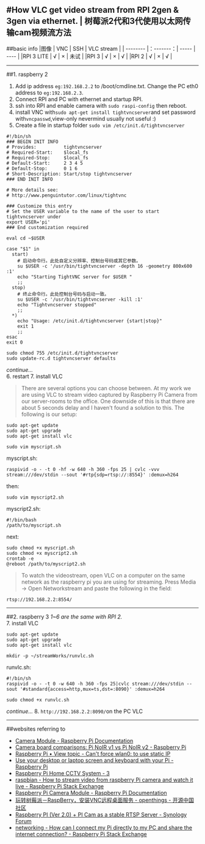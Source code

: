#How VLC get video stream from RPI 2gen & 3gen via ethernet. | 树莓派2代和3代使用以太网传输cam视频流方法
---
##basic info
|图像          | VNC       | SSH    | VLC stream |
| --------     |：-------：| -----  | ----       |
|RPI 3 LITE    | √         | ×      |    未试    |
|RPI 3         | √         | ×      | √          |
|RPI 2         | √         | ×      | √          |

---
##1. raspberry 2 
1. Add ip address `eg:192.168.2.2` to /boot/cmdline.txt. Change the PC eth0     address to `eg:192.168.2.3`.
2. Connect RPI and PC with ethernet and startup RPI.
3. ssh into RPI and enable camera with `sudo raspi-config` then reboot.
4. install VNC with`sudo apt-get install tightvncserver`and set password with`vncpasswd`,view-only nevermind usually not useful :)
5. Create a file in startup folder `sudo vim /etc/init.d/tightvncserver`
```
#!/bin/sh
### BEGIN INIT INFO
# Provides:          tightvncserver
# Required-Start:    $local_fs
# Required-Stop:     $local_fs
# Default-Start:     2 3 4 5
# Default-Stop:      0 1 6
# Short-Description: Start/stop tightvncserver
### END INIT INFO
 
# More details see:
# http://www.penguintutor.com/linux/tightvnc
 
### Customize this entry
# Set the USER variable to the name of the user to start tightvncserver under
export USER='pi'
### End customization required
 
eval cd ~$USER
 
case "$1" in
  start)
    # 启动命令行。此处自定义分辨率、控制台号码或其它参数。
    su $USER -c '/usr/bin/tightvncserver -depth 16 -geometry 800x600 :1'
    echo "Starting TightVNC server for $USER "
    ;;
  stop)
    # 终止命令行。此处控制台号码与启动一致。
    su $USER -c '/usr/bin/tightvncserver -kill :1'
    echo "Tightvncserver stopped"
    ;;
  *)
    echo "Usage: /etc/init.d/tightvncserver {start|stop}"
    exit 1
    ;;
esac
exit 0
```
```
sudo chmod 755 /etc/init.d/tightvncserver
sudo update-rc.d tightvncserver defaults
```
*continue...*<br>
6. restart
7. install VLC
> There are several options you can choose between. At my work we are using VLC to stream video captured by Raspberry Pi Camera from our server-rooms to the office. One downside of this is that there are about 5 seconds delay and I haven't found a solution to this. The following is our setup:

    sudo apt-get update
    sudo apt-get upgrade
    sudo apt-get install vlc
```
sudo vim myscript.sh
```
myscript.sh:
    
```
raspivid -o - -t 0 -hf -w 640 -h 360 -fps 25 | cvlc -vvv stream:///dev/stdin --sout '#rtp{sdp=rtsp://:8554}' :demux=h264
```
then:
```
sudo vim myscript2.sh
```
myscript2.sh:
```
#!/bin/bash
/path/to/myscript.sh
```
next:
```
sudo chmod +x myscript.sh
sudo chmod +x myscript2.sh
crontab -e
@reboot /path/to/myscript2.sh
```
> To watch the videostream, open VLC on a computer on the same network as the raspberry pi you are using for streaming. Press Media -> Open Networkstream and paste the following in the field:
```
rtsp://192.168.2.2:8554/
```
---
##2. raspberry 3
*1~6 are the same with RPI 2.*<br>
7. install VLC
```
sudo apt-get update
sudo apt-get upgrade
sudo apt-get install vlc
```
```
mkdir -p ~/streamWorks/runvlc.sh
``` 
runvlc.sh:
```
#!/bin/sh
raspivid -o - -t 0 -w 640 -h 360 -fps 25|cvlc stream:///dev/stdin --sout '#standard{access=http,mux=ts,dst=:8090}' :demux=h264
```
    sudo chmod +x runvlc.sh
*continue...*
8. `http://192.168.2.2:8090/`on the PC VLC

---
##websites referring to
* [Camera Module - Raspberry Pi Documentation](https://www.raspberrypi.org/documentation/usage/camera/)
* [Camera board comparisons: Pi NoIR v1 vs Pi NoIR v2 - Raspberry Pi](https://www.raspberrypi.org/blog/camera-board-comparisons-pi-noir-v1-vs-pi-noir-v2/)
* [Raspberry Pi • View topic - Can't force wlan0: to use static IP](https://www.raspberrypi.org/forums/viewtopic.php?f=91&t=22660)
* [Use your desktop or laptop screen and keyboard with your Pi - Raspberry Pi](https://www.raspberrypi.org/blog/use-your-desktop-or-laptop-screen-and-keyboard-with-your-pi/)
* [Raspberry Pi Home CCTV System - 3](http://www.instructables.com/id/Raspberry-Pi-Home-CCTV-System/step3/Step-3-Configuring-motion-and-starting-the-softwar/)
* [raspbian - How to stream video from raspberry Pi camera and watch it live - Raspberry Pi Stack Exchange](http://raspberrypi.stackexchange.com/questions/23182/how-to-stream-video-from-raspberry-pi-camera-and-watch-it-live)
* [Raspberry Pi Camera Module - Raspberry Pi Documentation](https://www.raspberrypi.org/documentation/raspbian/applications/camera.md)
* [玩转树莓派－RaspBerry，安装VNC远程桌面服务 - openthings - 开源中国社区](https://my.oschina.net/u/2306127/blog/388798)
* [Raspberry PI (Ver 2.0) + PI Cam as a stable RTSP Server - Synology Forum](https://forum.synology.com/enu/viewtopic.php?t=98870)
* [networking - How can I connect my Pi directly to my PC and share the internet connection? - Raspberry Pi Stack Exchange](http://raspberrypi.stackexchange.com/questions/11684/how-can-i-connect-my-pi-directly-to-my-pc-and-share-the-internet-connection)
